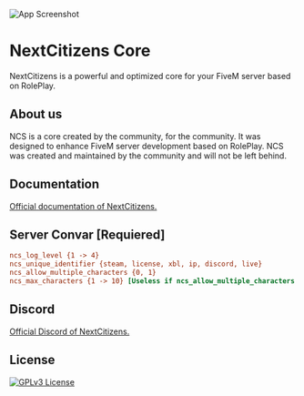 
![App Screenshot](https://cdn.discordapp.com/attachments/862693343358877727/979757385520381984/Nouveau_projet_17.png)


# NextCitizens Core

NextCitizens is a powerful and optimized core for your FiveM server based on RolePlay.

## About us

NCS is a core created by the community, for the community. It was designed to enhance FiveM server development based on
RolePlay. NCS was created and maintained by the community and will not be left behind.

## Documentation

[Official documentation of NextCitizens.]([https://docs.nextcitizens.net/)

## Server Convar [**Requiered**]

```cfg
ncs_log_level {1 -> 4}
ncs_unique_identifier {steam, license, xbl, ip, discord, live}
ncs_allow_multiple_characters {0, 1}
ncs_max_characters {1 -> 10} [Useless if ncs_allow_multiple_characters is 0]
```

## Discord

[Official Discord of NextCitizens.](https://discord.gg/T8u4JsserD)

## License

[![GPLv3 License](https://img.shields.io/badge/License-GPL%20v3-yellow.svg)](https://github.com/NextCitizens/ncs_example_server/blob/main/LICENSE)

